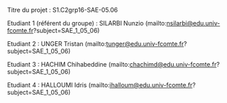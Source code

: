Titre du projet : S1.C2grp16-SAE-05.06

Etudiant 1 (référent du groupe) : SILARBI Nunzio (mailto:nsilarbi@edu.univ-fcomte.fr?subject=SAE_1_05_06) 

Etudiant 2 : UNGER Tristan (mailto:tunger@edu.univ-fcomte.fr?subject=SAE_1_05_06) 

Etudiant 3 : HACHIM Chihabeddine (mailto:chachimd@edu.univ-fcomte.fr?subject=SAE_1_05_06) 

Etudiant 4 : HALLOUMI Idris (mailto:ihalloum@edu.univ-fcomte.fr?subject=SAE_1_05_06) 
